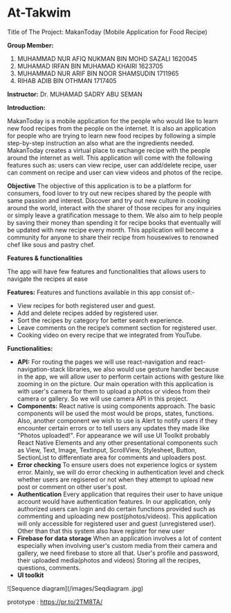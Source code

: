 # At-Takwim

Title of The Project: MakanToday (Mobile Application for Food Recipe) 

**Group Member:**

1)	MUHAMMAD NUR AFIQ NUKMAN BIN MOHD SAZALI 1620045 
2)	MUHAMAD IRFAN BIN MUHAMAD KHAIRI 1623705 
3)	MUHAMMAD NUR ARIF BIN NOOR SHAMSUDIN 1711965 
4)	RIHAB ADIB BIN OTHMAN 1717405

**Instructor:** Dr. MUHAMAD SADRY ABU SEMAN

**Introduction:**
	
MakanToday is a mobile application for the people who would like to learn new food recipes from the people on the internet. 
It is also an application for people who are trying to learn new food recipes by following a simple step-by-step instruction an also what are the ingredients needed. 
MakanToday creates a virtual place to exchange recipe with the people around the internet as well. 
This application will come with the following features such as: users can view recipe, user can add/delete recipe, 
user can comment on recipe and user can view videos and photos of the recipe. 

**Objective**
The objective of this application is to be a platform for consumers, food lover to try out new recipes shared by the people with same passion and interest. Discover and try out new culture in cooking around the world, interact with the sharer of those recipes for any inquiries or simply leave a gratification message to them. We also aim to help people by saving their money than spending it for recipe books that eventually will be updated with new recipe every month. This application will become a community for anyone to share their recipe from housewives to renowned chef like sous and pastry chef.

**Features & functionalities**

The app will have few features and functionalities that allows users to navigate the recipes at ease

**Features:**
Features and functions available in this app consist of:-
* View recipes for both registered user and guest.
* Add and delete recipes added by registered user.
* Sort the recipes by category for better search experience.
* Leave comments on the recipe’s comment section for registered user.
* Cooking video on every recipe that we integrated from YouTube.

**Functionalities:**

* **API:** For routing the pages we will use react-navigation and react-navigation-stack libraries, we also would use gesture handler because in the app, we will allow user to perform certain actions with gesture like zooming in on the picture. Our main operation with this application is with user's camera for them to upload a photos or videos from their camera or gallery. So we will use camera API in this project.
* **Components:** React native is using components approach. The basic components will be used the most would be props, states, functions.  Also, another component we wish to use is Alert to notify users if they encounter certain errors or to tell users any updates they made like "Photos uploaded!". For appearance we will use UI Toolkit probably React Native Elements and any other presentational components such as View, Text, Image, Textinput, ScrollView, Stylesheet, Button, SectionList to differentiate area for comments and uploaders post.
* **Error checking** To ensure users does not experience logics or system error. Mainly, we will do error checking in authentication level and check whether users are regisered or not when they attempt to upload new post or comment on other user's post.
* **Authentication** Every application that requires their user to have unique account would have authentication features. In our application, only authorized users can login and do certain functions provided such as commenting and uploading new post(photos/videos). This application will only accessible for registered user and guest (unregistered user). Other than that this system also have register for new user
* **Firebase for data storage** When an application involves a lot of content especially when involving user's custom media from their camera and gallery, we need firebase to store all that. User's profile and password, their uploaded media(photos and videos) Storing all the recipes, questions, comments.
* **UI toolkit** 

![Sequence diagram](/images/Seqdiagram .jpg)

prototype : https://pr.to/2TM8TA/

